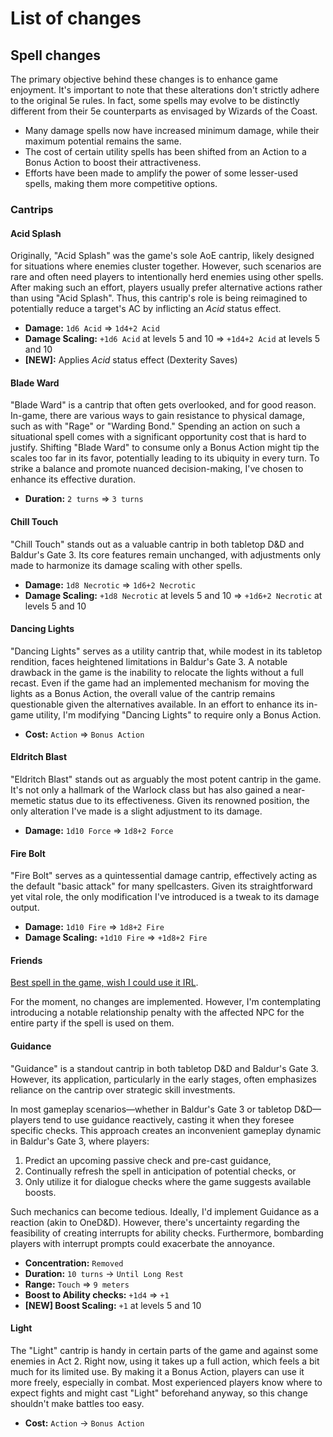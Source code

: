 # List of changes

## Spell changes

The primary objective behind these changes is to enhance game enjoyment.
It's important to note that these alterations don't strictly adhere to the
original 5e rules. In fact, some spells may evolve to be distinctly different
from their 5e counterparts as envisaged by Wizards of the Coast.

- Many damage spells now have increased minimum damage, while their
maximum potential remains the same.
- The cost of certain utility spells has been shifted from an Action to
a Bonus Action to boost their attractiveness.
- Efforts have been made to amplify the power of some lesser-used spells,
making them more competitive options.

### Cantrips

#### Acid Splash

Originally, "Acid Splash" was the game's sole AoE cantrip, likely designed
for situations where enemies cluster together. However, such scenarios are
rare and often need players to intentionally herd enemies using other spells.
After making such an effort, players usually prefer alternative actions rather
than using "Acid Splash". Thus, this cantrip's role is being reimagined to
potentially reduce a target's AC by inflicting an *Acid* status effect.

+ **Damage:** `1d6 Acid` => `1d4+2 Acid`
+ **Damage Scaling:** `+1d6 Acid` at levels 5 and 10 => `+1d4+2 Acid` at levels 5 and 10
+ **\[NEW\]:** Applies *Acid* status effect (Dexterity Saves)

#### Blade Ward

"Blade Ward" is a cantrip that often gets overlooked, and for good reason. 
In-game, there are various ways to gain resistance to physical damage, 
such as with "Rage" or "Warding Bond." Spending an action on such a situational 
spell comes with a significant opportunity cost that is hard to justify.
Shifting "Blade Ward" to consume only a Bonus Action might tip the scales too
far in its favor, potentially leading to its ubiquity in every turn. To strike
a balance and promote nuanced decision-making, I've chosen to enhance its
effective duration.

+ **Duration:** `2 turns` => `3 turns`

#### Chill Touch

"Chill Touch" stands out as a valuable cantrip in both tabletop D&D and
Baldur's Gate 3. Its core features remain unchanged, with adjustments
only made to harmonize its damage scaling with other spells.

+ **Damage:** `1d8 Necrotic` => `1d6+2 Necrotic`
+ **Damage Scaling:** `+1d8 Necrotic` at levels 5 and 10 => `+1d6+2 Necrotic` at levels 5 and 10

#### Dancing Lights

"Dancing Lights" serves as a utility cantrip that, while modest in its
tabletop rendition, faces heightened limitations in Baldur's Gate 3. 
A notable drawback in the game is the inability to relocate the lights 
without a full recast. Even if the game had an implemented mechanism for 
moving the lights as a Bonus Action, the overall value of the cantrip remains 
questionable given the alternatives available. In an effort to enhance its 
in-game utility, I'm modifying "Dancing Lights" to require only a Bonus Action.

+ **Cost:** `Action` => `Bonus Action`

#### Eldritch Blast

"Eldritch Blast" stands out as arguably the most potent cantrip in the game.
It's not only a hallmark of the Warlock class but has also gained a near-memetic
status due to its effectiveness. Given its renowned position, the only alteration
I've made is a slight adjustment to its damage.

+ **Damage:** `1d10 Force` => `1d8+2 Force`

#### Fire Bolt

"Fire Bolt" serves as a quintessential damage cantrip, effectively acting as the
default "basic attack" for many spellcasters. Given its straightforward yet vital
role, the only modification I've introduced is a tweak to its damage output.

+ **Damage:** `1d10 Fire` => `1d8+2 Fire`
+ **Damage Scaling:** `+1d10 Fire` => `+1d8+2 Fire`

#### Friends

[Best spell in the game, wish I could use it IRL](https://youtu.be/Vi0B8REIfjg?si=_WEWiaxlNI2uAuth).

For the moment, no changes are implemented. However, I'm contemplating introducing
a notable relationship penalty with the affected NPC for the entire party if the
spell is used on them.

#### Guidance

"Guidance" is a standout cantrip in both tabletop D&D and Baldur's Gate 3. However, 
its application, particularly in the early stages, often emphasizes reliance on 
the cantrip over strategic skill investments.

In most gameplay scenarios—whether in Baldur's Gate 3 or tabletop D&D—players tend 
to use guidance reactively, casting it when they foresee specific checks. This approach 
creates an inconvenient gameplay dynamic in Baldur's Gate 3, where players:

1. Predict an upcoming passive check and pre-cast guidance,
2. Continually refresh the spell in anticipation of potential checks, or
3. Only utilize it for dialogue checks where the game suggests available boosts.

Such mechanics can become tedious. Ideally, I'd implement Guidance as a reaction 
(akin to OneD&D). However, there's uncertainty regarding the feasibility of creating 
interrupts for ability checks. Furthermore, bombarding players with interrupt 
prompts could exacerbate the annoyance.

+ **Concentration:** `Removed`
+ **Duration:** `10 turns` -> `Until Long Rest`
+ **Range:** `Touch` => `9 meters`
+ **Boost to Ability checks:** `+1d4` => `+1`
+ **\[NEW\] Boost Scaling:** `+1` at levels 5 and 10

#### Light

The "Light" cantrip is handy in certain parts of the game and against some enemies
in Act 2. Right now, using it takes up a full action, which feels a bit much for its
limited use. By making it a Bonus Action, players can use it more freely, especially
in combat. Most experienced players know where to expect fights and might cast "Light"
beforehand anyway, so this change shouldn't make battles too easy.

+ **Cost:** `Action` -> `Bonus Action`
